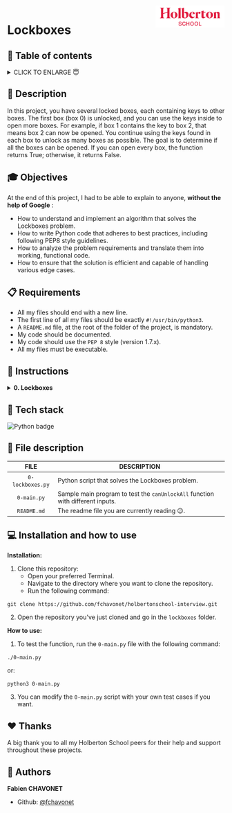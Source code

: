 <img  height="50px" align="right" src="https://raw.githubusercontent.com/fchavonet/fchavonet/main/resources/images/logo-holberton_school.png" alt="Holberton School logo">

# Lockboxes

## 🔖 Table of contents

<details>
        <summary>
        CLICK TO ENLARGE 😇
        </summary>
        📄 <a href="#description">Description</a>
        <br>
        🎓 <a href="#objectives">Objectives</a>
        <br>
        📋 <a href="#requirements">Requirements</a>
        <br>
        📝 <a href="#instructions">Instructions</a>
        <br>
        🔨 <a href="#tech-stack">Tech stack</a>
        <br>
        📂 <a href="#files-description">Files description</a>
        <br>
        💻 <a href="#installation_and_how_to_use">Installation and how to use</a>
        <br>
        ♥️ <a href="#thanks">Thanks</a>
        <br>
        👷 <a href="#authors">Authors</a>
</details>

## 📄 <span id="description">Description</span>

In this project, you have several locked boxes, each containing keys to other boxes. The first box (box 0) is unlocked, and you can use the keys inside to open more boxes. For example, if box 1 contains the key to box 2, that means box 2 can now be opened. You continue using the keys found in each box to unlock as many boxes as possible. The goal is to determine if all the boxes can be opened. If you can open every box, the function returns True; otherwise, it returns False.

## 🎓 <span id="objectives">Objectives</span>

At the end of this project, I had to be able to explain to anyone, **without the help of Google** :

- How to understand and implement an algorithm that solves the Lockboxes problem.
- How to write Python code that adheres to best practices, including following PEP8 style guidelines.
- How to analyze the problem requirements and translate them into working, functional code.
- How to ensure that the solution is efficient and capable of handling various edge cases.

## 📋 <span id="requirements">Requirements</span>

- All my files should end with a new line.
- The first line of all my files should be exactly `#!/usr/bin/python3`.
- A `README.md` file, at the root of the folder of the project, is mandatory.
- My code should be documented.
- My code should use the `PEP 8` style (version 1.7.x).
- All my files must be executable.

## 📝 <span id="instructions">Instructions</span>

<details>
    <summary>
        <b>0. Lockboxes</b>
    </summary>
    <br>

You have `n` number of locked boxes in front of you. Each box is numbered sequentially from `0` to `n - 1` and each box may contain keys to the other boxes.

Write a method that determines if all the boxes can be opened.

- Prototype: `def canUnlockAll(boxes)`.
- `boxes` is a list of lists.
- A key with the same number as a box opens that box.
- You can assume all keys will be positive integers:
    - There can be keys that do not have boxes.
- The first box `boxes[0]` is unlocked.
- Return `True` if all boxes can be opened, else return `False`.

```
carrie@ubuntu:~/lockboxes$ cat 0-main.py
#!/usr/bin/python3

canUnlockAll = __import__('0-lockboxes').canUnlockAll

boxes = [[1], [2], [3], [4], []]
print(canUnlockAll(boxes))

boxes = [[1, 4, 6], [2], [0, 4, 1], [5, 6, 2], [3], [4, 1], [6]]
print(canUnlockAll(boxes))

boxes = [[1, 4], [2], [0, 4, 1], [3], [], [4, 1], [5, 6]]
print(canUnlockAll(boxes))

carrie@ubuntu:~/lockboxes$
```

```
carrie@ubuntu:~/lockboxes$ ./0-main.py
True
True
False
carrie@ubuntu:~/lockboxes$
```

#
**Repo:**
- GitHub repository: `holbertonschool-interview`.
- Directory: `lockboxes`.
- File: `0-lockboxes.py`.
<hr>
</details>

## 🔨 <span id="tech-stack">Tech stack</span>

<p align="left">
    <img src="https://img.shields.io/badge/PYTHON-3776ab?logo=python&logoColor=white&style=for-the-badge" alt="Python badge">
</p>

## 📂 <span id="files-description">File description</span>

| **FILE**         | **DESCRIPTION**                                                                |
| :-----------:    | ------------------------------------------------------------------------------ |
| `0-lockboxes.py` | Python script that solves the Lockboxes problem.                               |
| `0-main.py`      | Sample main program to test the `canUnlockAll` function with different inputs. |
| `README.md`      | The readme file you are currently reading 😉.                                  |

## 💻 <span id="installation_and_how_to_use">Installation and how to use</span>

**Installation:**

1. Clone this repository:
    - Open your preferred Terminal.
    - Navigate to the directory where you want to clone the repository.
    - Run the following command:

```
git clone https://github.com/fchavonet/holbertonschool-interview.git
```

2. Open the repository you've just cloned  and go in the `lockboxes` folder.

**How to use:**

1. To test the function, run the `0-main.py` file with the following command:

```
./0-main.py
```

or:

```
python3 0-main.py
```

3. You can modify the `0-main.py` script with your own test cases if you want.

## ♥️ <span id="thanks">Thanks</span>

A big thank you to all my Holberton School peers for their help and support throughout these projects.

## 👷 <span id="authors">Authors</span>

**Fabien CHAVONET**
- Github: [@fchavonet](https://github.com/fchavonet)
